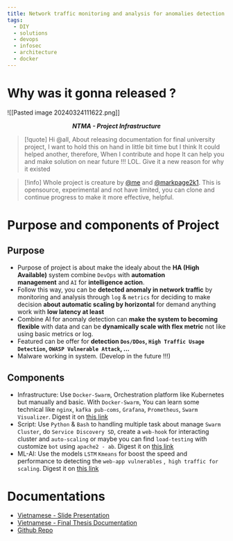 ```yaml
---
title: Network traffic monitoring and analysis for anomalies detection and auto-scaling
tags:
  - DIY
  - solutions
  - devops
  - infosec
  - architecture
  - docker
---
```

# Why was it gonna released ?

![[Pasted image 20240324111622.png]]
<div align="center">
    <strong><em><p style="text-align: center;">NTMA - Project Infrastructure</p></em></strong>
</div>

>[!quote]
>Hi @all, About releasing documentation for final university project, I want to hold this on hand in little bit time but I think It could helped another, therefore, When I contribute and hope It can help you and make solution on near future !!! LOL. Give it a new reason for why it existed

>[!info]
>Whole project is creature by [@me](https://github.com/Xeus-Territory) and [@markpage2k1](https://github.com/MarkPage2k1). This is opensource, experimental and not have limited, you can clone and continue progress to make it more effective, helpful.

# Purpose and components of Project
## Purpose

- Purpose of project is about make the idealy about the **HA (High Available)** system combine `DevOps` with **automation management** and `AI` for **intelligence action**.
- Follow this way, you can be **detected anomaly in network traffic** by monitoring and analysis through `log` & `metrics` for deciding to make decision **about automatic scaling by horizontal** for demand anything work with **low latency at least**
- Combine AI for anomaly detection can **make the system to becoming flexible** with data and can be **dynamically scale with flex metric** not like using basic metrics or log.
- Featured can be offer for **detection `Dos/DDos`, `High Traffic Usage Detection`, `OWASP Vulnerable Attack`, ...**
- Malware working in system. (Develop in the future !!!)

## Components

- Infrastructure: Use `Docker-Swarm`, Orchestration platform like Kubernetes but manually and basic. With `Docker-Swarm`, You can learn some technical like `nginx`, `kafka pub-coms`, `Grafana`, `Prometheus`, `Swarm Visualizer`. Digest it on [this link](https://github.com/Xeus-Territory/wouops/blob/main/ntma_anomaly/Infrastructure)
- Script: Use `Python` & `Bash` to handling multiple task about manage `Swarm Cluster`, do `Service Discovery SD`, create a `web-hook` for interacting cluster and `auto-scaling` or maybe you can find `load-testing` with customize `bot` using `apache2 - ab`. Digest it on [this link](https://github.com/Xeus-Territory/wouops/tree/main/ntma_anomaly/Script)
- ML-AI: Use the models `LSTM` `Kmeans` for boost the speed and performance to detecting the `web-app vulnerables` ,` high traffic for scaling`. Digest it on [this link](https://github.com/Xeus-Territory/wouops/tree/main/ntma_anomaly/ML-AI)

# Documentations

- [Vietnamese - Slide Presentation](https://docs.google.com/presentation/d/1I-RfgcjXt-FyBgX3MHNZblPM7KOjNpbMN8yBxFS9Vak/edit?usp=sharing)
- [Vietnamese - Final Thesis Documentation](https://drive.google.com/file/d/1_0djB08AyeABBi4z7rPoeQSEwUgHxP3H/view?usp=sharing)
- [Github Repo](https://github.com/Xeus-Territory/wouops/tree/main/ntma_anomaly)